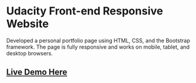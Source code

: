 # Udacity Front-end Responsive Website
Developed a personal portfolio page using HTML, CSS, and the Bootstrap framework. The page is fully responsive and works on mobile, tablet, and desktop browsers.

## [Live Demo Here](https://rehamalblehid.github.io/Udacity-Front-end-Responsive-Website)
